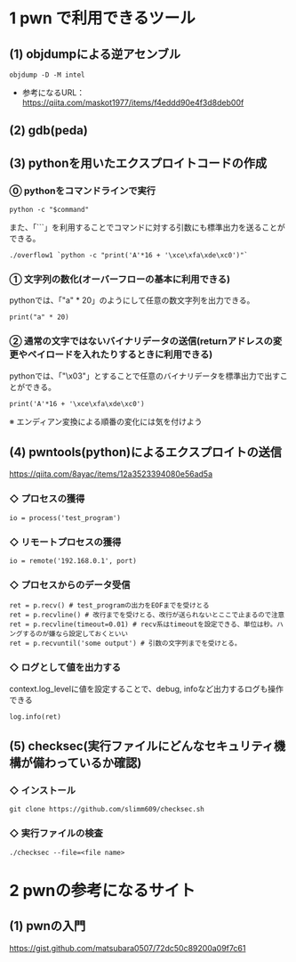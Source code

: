 # 1 pwn で利用できるツール
## (1) objdumpによる逆アセンブル
```
objdump -D -M intel
```
* 参考になるURL：https://qiita.com/maskot1977/items/f4eddd90e4f3d8deb00f
  
## (2) gdb(peda)


## (3) pythonを用いたエクスプロイトコードの作成
### ⓪ pythonをコマンドラインで実行
```
python -c "$command"
```
また、「`\``」を利用することでコマンドに対する引数にも標準出力を送ることができる。
```
./overflow1 `python -c "print('A'*16 + '\xce\xfa\xde\xc0')"`
```

### ① 文字列の数化(オーバーフローの基本に利用できる)
pythonでは、「"a" * 20」のようにして任意の数文字列を出力できる。
```
print("a" * 20)
```
### ② 通常の文字ではないバイナリデータの送信(returnアドレスの変更やペイロードを入れたりするときに利用できる)
pythonでは、「"\x03"」とすることで任意のバイナリデータを標準出力で出すことができる。
```
print('A'*16 + '\xce\xfa\xde\xc0')
```
※ エンディアン変換による順番の変化には気を付けよう
## (4) pwntools(python)によるエクスプロイトの送信
https://qiita.com/8ayac/items/12a3523394080e56ad5a

### ◇ プロセスの獲得
```
io = process('test_program')
```

### ◇ リモートプロセスの獲得
```
io = remote('192.168.0.1', port)
```

### ◇ プロセスからのデータ受信
```
ret = p.recv() # test_programの出力をEOFまでを受けとる
ret = p.recvline() # 改行までを受けとる、改行が送られないとここで止まるので注意
ret = p.recvline(timeout=0.01) # recv系はtimeoutを設定できる、単位は秒。ハングするのが嫌なら設定しておくといい
ret = p.recvuntil('some output') # 引数の文字列までを受けとる。
```

### ◇ ログとして値を出力する
context.log_levelに値を設定することで、debug, infoなど出力するログも操作できる
```
log.info(ret) 
```

### 
## (5) checksec(実行ファイルにどんなセキュリティ機構が備わっているか確認)
### ◇ インストール
```
git clone https://github.com/slimm609/checksec.sh
```

### ◇ 実行ファイルの検査
```
./checksec --file=<file name>
```


# 2 pwnの参考になるサイト
## (1) pwnの入門
https://gist.github.com/matsubara0507/72dc50c89200a09f7c61

